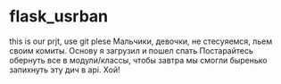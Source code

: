 # flask_usrban
this is our prjt, use git plese
Мальчики, девочки, не стесyяемся, льем своим комиты. Основу я загрузил и пошел спать
Постарайтесь обернуть все в модули/классы, чтобы завтра мы смогли быренько запихнуть эту дич в api.
Хой!

